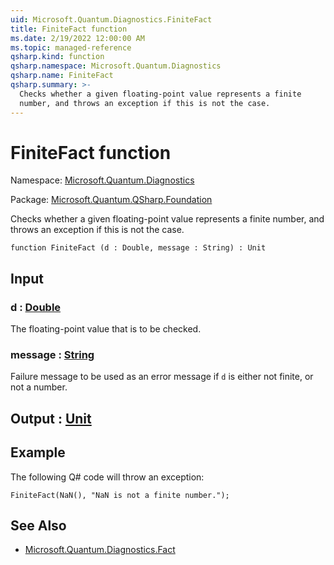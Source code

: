 ```yaml
---
uid: Microsoft.Quantum.Diagnostics.FiniteFact
title: FiniteFact function
ms.date: 2/19/2022 12:00:00 AM
ms.topic: managed-reference
qsharp.kind: function
qsharp.namespace: Microsoft.Quantum.Diagnostics
qsharp.name: FiniteFact
qsharp.summary: >-
  Checks whether a given floating-point value represents a finite
  number, and throws an exception if this is not the case.
---
```


# FiniteFact function

Namespace: [Microsoft.Quantum.Diagnostics](xref:Microsoft.Quantum.Diagnostics)

Package: [Microsoft.Quantum.QSharp.Foundation](https://nuget.org/packages/Microsoft.Quantum.QSharp.Foundation)


Checks whether a given floating-point value represents a finitenumber, and throws an exception if this is not the case.

```qsharp
function FiniteFact (d : Double, message : String) : Unit
```


## Input

### d : [Double](xref:microsoft.quantum.qsharp.valueliterals#double-literals)

The floating-point value that is to be checked.


### message : [String](xref:microsoft.quantum.qsharp.valueliterals#string-literals)

Failure message to be used as an error message if `d` is eithernot finite, or not a number.



## Output : [Unit](xref:microsoft.quantum.qsharp.valueliterals#unit-literal)



## Example

The following Q# code will throw an exception:```qsharpFiniteFact(NaN(), "NaN is not a finite number.");```

## See Also

- [Microsoft.Quantum.Diagnostics.Fact](xref:Microsoft.Quantum.Diagnostics.Fact)